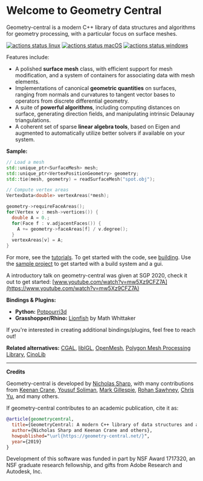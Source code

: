 # Welcome to Geometry Central

Geometry-central is a modern C++ library of data structures and algorithms for geometry processing, with a particular focus on surface meshes.

[![actions status linux](https://github.com/nmwsharp/geometry-central/workflows/linux/badge.svg)](https://github.com/nmwsharp/geometry-central/actions)
[![actions status macOS](https://github.com/nmwsharp/geometry-central/workflows/macOS/badge.svg)](https://github.com/nmwsharp/geometry-central/actions)
[![actions status windows](https://github.com/nmwsharp/geometry-central/workflows/windows/badge.svg)](https://github.com/nmwsharp/geometry-central/actions)

Features include:

- A polished **surface mesh** class, with efficient support for mesh modification, and a system of containers for associating data with mesh elements.
- Implementations of canonical **geometric quantities** on surfaces, ranging from normals and curvatures to tangent vector bases to operators from discrete differential geometry.
- A suite of **powerful algorithms**, including computing distances on surface, generating direction fields, and manipulating intrinsic Delaunay triangulations.
- A coherent set of sparse **linear algebra tools**, based on Eigen and augmented to automatically utilize better solvers if available on your system.


**Sample:**

```cpp
// Load a mesh
std::unique_ptr<SurfaceMesh> mesh;
std::unique_ptr<VertexPositionGeometry> geometry;
std::tie(mesh, geometry) = readSurfaceMesh("spot.obj"); 

// Compute vertex areas
VertexData<double> vertexAreas(*mesh);

geometry->requireFaceAreas();
for(Vertex v : mesh->vertices()) {
  double A = 0.;
  for(Face f : v.adjacentFaces()) {
    A += geometry->faceAreas[f] / v.degree();
  }
  vertexAreas[v] = A;
}
```

For more, see the [tutorials](/tutorials/load_mesh). To get started with the code, see [building](/build/building). Use the [sample project](https://github.com/nmwsharp/gc-polyscope-project-template/) to get started with a build system and a gui.

A introductory talk on geometry-central was given at SGP 2020, check it out to get started: [www.youtube.com/watch?v=mw5Xz9CFZ7A](https://www.youtube.com/watch?v=mw5Xz9CFZ7A)


**Bindings & Plugins:**

- **Python:** [Potpourri3d](https://github.com/nmwsharp/potpourri3d)
- **Grasshopper/Rhino:** [Lionfish](https://www.food4rhino.com/app/lion-fish) by Math Whittaker

If you're interested in creating additional bindings/plugins, feel free to reach out!


**Related alternatives:** 
[CGAL](https://www.cgal.org/),
[libIGL](https://github.com/libigl/libigl),
[OpenMesh](http://www.openmesh.org/),
[Polygon Mesh Processing Library](https://www.pmp-library.org/),
[CinoLib](https://github.com/mlivesu/cinolib)

---

**Credits**

Geometry-central is developed by [Nicholas Sharp](http://nmwsharp.com), with many contributions from 
[Keenan Crane](http://keenan.is/here), 
[Yousuf Soliman](http://www.its.caltech.edu/~ysoliman/),
[Mark Gillespie](http://markjgillespie.com/),
[Rohan Sawhney](http://rohansawhney.io/), 
[Chris Yu](https://www.cs.cmu.edu/~christoy/),
and many others.

If geometry-central contributes to an academic publication, cite it as:
```bib
@article{geometrycentral,
  title={GeometryCentral: A modern C++ library of data structures and algorithms for geometry processing},
  author={Nicholas Sharp and Keenan Crane and others},
  howpublished="\url{https://geometry-central.net/}",
  year={2019}
}
```

Development of this software was funded in part by NSF Award 1717320, an NSF graduate research fellowship, and gifts from Adobe Research and Autodesk, Inc.
